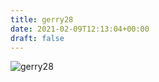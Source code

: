 ```yaml
---
title: gerry28
date: 2021-02-09T12:13:04+00:00
draft: false
---
```


![gerry28](/images/2003-8.jpg)

